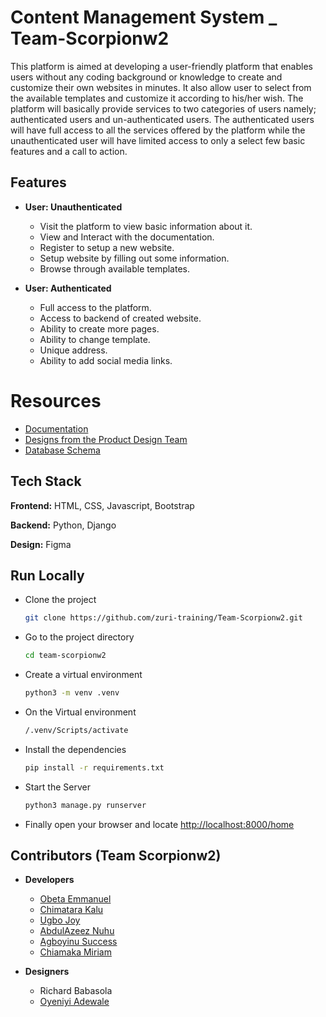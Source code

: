 
# Content Management System _ Team-Scorpionw2

This platform is aimed at developing a user-friendly platform that enables users without any coding background or knowledge to create and customize their own websites in minutes. It also allow user to select from the available templates and customize it according to his/her wish.
The platform will basically provide services to two categories of users namely; authenticated users and un-authenticated users. The authenticated users will have full access to all the services offered by the platform while the unauthenticated user will have limited access to only a select few basic features and a call to action.



## Features

- **User: Unauthenticated**
  - Visit the platform to view basic information about it.
  - View and Interact with the documentation.
  - Register to setup a new website.
  - Setup website by filling out some information.
  - Browse through available templates.

- **User: Authenticated**
  - Full access to the platform.
  - Access to backend of created website.
  - Ability to create more pages.
  - Ability to change template.
  - Unique address.
  - Ability to add social media links.

  

# Resources

- [Documentation](https://docs.google.com/document/d/1zt5jb4y4N_L_i4R6az7JikxLBntXeOZys4qfWt-FibE/edit?usp=sharing)
- [Designs from the Product Design Team](https://www.figma.com/file/8Yasy1Zyh7o291W2SnAf1O/Design-Sketch---Team-Scorpionw2?node-id=0%3A1)
- [Database Schema]()



## Tech Stack

**Frontend:** HTML, CSS, Javascript, Bootstrap

**Backend:** Python, Django

**Design:** Figma



## Run Locally

- Clone the project

  ```bash
  git clone https://github.com/zuri-training/Team-Scorpionw2.git
  ```

- Go to the project directory

  ```bash
  cd team-scorpionw2
  ```

- Create a virtual environment
  ```bash
  python3 -m venv .venv
  ```

- On the Virtual environment

  ```bash
  /.venv/Scripts/activate
  ```

- Install the dependencies

  ```bash
  pip install -r requirements.txt
  ```

- Start the Server
  ```bash
  python3 manage.py runserver
  ```

- Finally open your browser and locate
   [http://localhost:8000/home]('http://localhost:8000/home')

## Contributors (Team Scorpionw2)

- **Developers**
  - [Obeta Emmanuel](https://www.github.com/Emmizychuks)
  - [Chimatara Kalu](https://www.github.com/Chimatara)
  - [Ugbo Joy](https://www.github.com/Akocity)
  - [AbdulAzeez Nuhu](https://www.github.com/Abdul703)
  - [Agboyinu Success](https://www.github.com/SuccessTA)
  - [Chiamaka Miriam](https://github.com/Miriamchy)

- **Designers**
  - Richard Babasola
  - [Oyeniyi Adewale](https://www.github.com/Fadstrukt)
